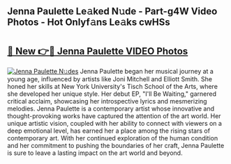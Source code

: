 ## Jenna Paulette Le𝚊ked N𝚞de - Part-g4W Video Photos - Hot Onlyf𝚊ns Le𝚊ks cwHSs

# <h2><a href="http://ac5027.deff.icu/?id=Jenna+Paulette">🔗 New 👉🔴 Jenna Paulette VIDEO Photos</a></h2>

[![Jenna Paulette N𝚞des](https://i.imgur.com/rIISA9y.gif)](http://ac5027.deff.icu/?id=Jenna+Paulette)
Jenna Paulette began her musical journey at a young age, influenced by artists like Joni Mitchell and Elliott Smith. She honed her skills at New York University's Tisch School of the Arts, where she developed her unique style. Her debut EP, "I'll Be Waiting," garnered critical acclaim, showcasing her introspective lyrics and mesmerizing melodies. Jenna Paulette is a contemporary artist whose innovative and thought-provoking works have captured the attention of the art world. Her unique artistic vision, coupled with her ability to connect with viewers on a deep emotional level, has earned her a place among the rising stars of contemporary art. With her continued exploration of the human condition and her commitment to pushing the boundaries of her craft, Jenna Paulette is sure to leave a lasting impact on the art world and beyond.
